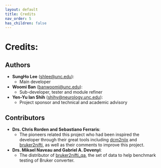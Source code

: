 ```yaml
---
layout: default
title: Credits
nav_order: 5
has_children: false
---
```


# Credits:
## Authors
- **SungHo Lee** (shlee@unc.edu): 
    - Main developer
- **Woomi Ban** (banwoomi@unc.edu): 
    - Sub-developer, tester and module refiner
- **Yen-Yu Ian Shih** (shihy@neurology.unc.edu): 
    - Project sponsor and technical and academic advisory 

## Contributors
- **Drs. Chris Rorden and Sebastiano Ferraris**: 
    - The pioneers related this project who had been inspired the developer
 through their great tools including [dcm2niix](https://github.com/rordenlab/dcm2niix) and 
 [bruker2nifti](https://github.com/SebastianoF/bruker2nifti), as well as their comments to improve this project. 
- **Drs. Mikael Naveau and Gabriel A. Devenyi**: 
    - The distributor of [bruker2nifti_qa](https://gitlab.com/naveau/bruker2nifti_qa), the set of data 
to help benchmark testing of Bruker converter.
